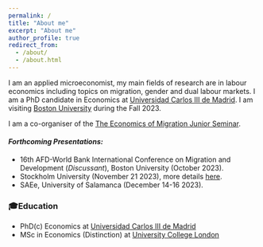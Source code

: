 ```yaml
---
permalink: /
title: "About me"
excerpt: "About me"
author_profile: true
redirect_from: 
  - /about/
  - /about.html
---
```

I am an applied microeconomist, my main fields of research are in labour economics including topics on migration, gender and dual labour markets.
I am a PhD candidate in Economics at [Universidad Carlos III de Madrid](https://economics.uc3m.es). I am visiting [Boston University](https://www.bu.edu/econ/) during the Fall 2023.

I am a co-organiser of the [The Economics of Migration Junior Seminar](https://sites.google.com/view/the-economics-of-migration/home).


#### **_Forthcoming Presentations:_**

- 16th AFD-World Bank International Conference on Migration and Development (_Discussant_), Boston University (October 2023).
- Stockholm University (November 21 2023), more details [here](https://www.su.se/department-of-economics/calendar/brown-bag-seminar-mar%C3%ADa-alexandra-castellanos-universidad-carlos-iii-de-madrid-1.671584).
- SAEe, University of Salamanca (December 14-16 2023).

### 🎓Education
- PhD(c) Economics at [Universidad Carlos III de Madrid](https://economics.uc3m.es) 
- MSc in Economics (Distinction) at [University College London](https://www.ucl.ac.uk/economics/ucl-department-economics) 


